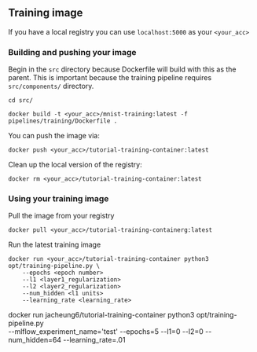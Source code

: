 ## Training image
If you have a local registry you can use `localhost:5000` as your `<your_acc>`
### Building and pushing your image

Begin in the `src` directory because Dockerfile will build with this as the parent. This is important because the training pipeline requires `src/components/` directory.
```
cd src/
```

```
docker build -t <your_acc>/mnist-training:latest -f pipelines/training/Dockerfile .
```

You can push the image via:
```
docker push <your_acc>/tutorial-training-container:latest
```

Clean up the local version of the registry:
```
docker rm <your_acc>/tutorial-training-container:latest
```

### Using your training image

Pull the image from your registry
```
docker pull <your_acc>/tutorial-training-containerg:latest
```
Run the latest training image
```
docker run <your_acc>/tutorial-training-container python3 opt/training-pipeline.py \
    --epochs <epoch number>
    --l1 <layer1_regularization>
    --l2 <layer2_regularization>
    --num_hidden <l1 units>
    --learning_rate <learning_rate>
```

docker run jacheung6/tutorial-training-container python3 opt/training-pipeline.py \
    --mlflow_experiment_name='test' --epochs=5 --l1=0 --l2=0 --num_hidden=64 --learning_rate=.01